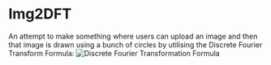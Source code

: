 # Img2DFT

An attempt to make something where users can upload an image and then that image is drawn using a bunch of circles by utilising the Discrete Fourier Transform Formula:
![Discrete Fourier Transformation Formula](https://github.com/KablammoMan/Img2DFT/assets/83634185/152ffcbc-ab02-4909-b843-5598d2f147a2 "Discrete Fourier Transformation Formula")
